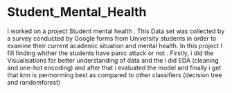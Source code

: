 # Student_Mental_Health
I worked on a project Student mental health . This Data set was collected by a survey conducted by Google forms from University students in order to examine their current academic situation and mental health.
In this project I fill finding whther the students have panic attack or not . 
Firstly, i did the Visualisations for better understanding of data and the i did EDA (cleaning and one-hot encoding) and after that i evaluated the model and finally i get that knn is permorming best as compared to other classifiers (decision tree and randomforest)
